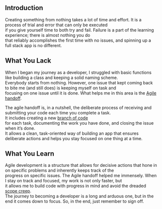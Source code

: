 
## Introduction

Creating something from nothing takes a lot of time and effort. It is a process of trial and error that can only be executed  
if you give yourself time to both try and fail. Failure is a part of the learning experience; there is almost nothing you do  
that reliably accomplishes the first time with no issues, and spinning up a full stack app is no different.

## What You Lack

When I began my journey as a developer, I struggled with basic functions like building a class and keeping a solid naming scheme.  
Everybody starts from nothing. However, one issue that kept coming back to bite me (and still does) is keeping myself on task and  
focusing on one issue until it is done. What helps me in this area is the [Agile handoff](https://www.interaction-design.org/literature/topics/design-handoffs).

The agile handoff is, in a nutshell, the deliberate process of receiving and submitting your code each time you complete a task.  
It includes creating a new [branch of code](https://www.perforce.com/blog/vcs/best-branching-strategies-high-velocity-development)  
for each task, documenting the work you have done, and closing the issue when it’s done.  
It allows a clean, task-oriented way of building an app that ensures deliberate actions and helps you stay focused on one thing at a time.

## What You Learn

Agile development is a structure that allows for decisive actions that hone in on specific problems and inherently keeps track of the  
progress on specific issues. The Agile handoff helped me immensely. When I stay on track and focused, my work is not only faster, but  
it allows me to build code with progress in mind and avoid the dreaded [scope creep](https://www.wrike.com/project-management-guide/faq/what-is-scope-creep-in-project-management/).  
The journey to becoming a developer is a long and arduous one, but in the end it comes down to focus. So, in the end, just remember to sign off.




